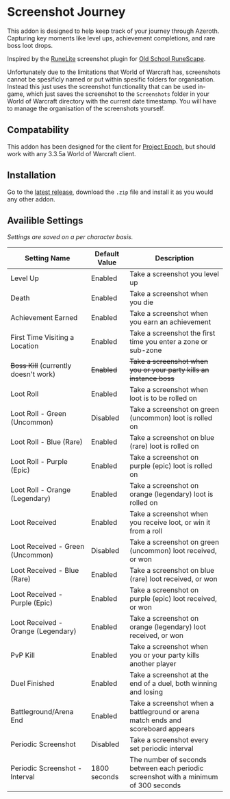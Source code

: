 # Screenshot Journey

This addon is designed to help keep track of your journey through Azeroth.
Capturing key moments like level ups, achievement completions, and rare boss loot drops.

Inspired by the [RuneLite](https://runelite.net/) screenshot plugin for [Old School RuneScape](https://oldschool.runescape.com/).

Unfortunately due to the limitations that World of Warcraft has, screenshots cannot be spesificly named or put within spesific folders for organisation. Instead this just uses the screenshot functionality that can be used in-game, which just saves the screenshot to the `Screenshots` folder in your World of Warcraft directory with the current date timestamp. You will have to manage the organisation of the screenshots yourself.

## Compatability

This addon has been designed for the client for [Project Epoch](https://www.project-epoch.net/), but should work with any 3.3.5a World of Warcraft client.

## Installation

Go to the [latest release](https://github.com/Cable-Billing/screenshot-journey/releases/latest), download the `.zip` file and install it as you would any other addon.

## Availible Settings

*Settings are saved on a per character basis.*

| Setting Name | Default Value | Description |
|--------------|---------------|-------------|
| Level Up | Enabled | Take a screenshot you level up |
| Death | Enabled | Take a screenshot when you die |
| Achievement Earned | Enabled | Take a screenshot when you earn an achievement |
| First Time Visiting a Location | Enabled | Take a screenshot the first time you enter a zone or sub-zone |
| ~~Boss Kill~~ (currently doesn't work) | ~~Enabled~~ | ~~Take a screenshot when you or your party kills an instance boss~~ |
| Loot Roll | Enabled | Take a screenshot when loot is to be rolled on |
| Loot Roll - Green (Uncommon) | Disabled | Take a screenshot on green (uncommon) loot is rolled on |
| Loot Roll - Blue (Rare) | Enabled | Take a screenshot on blue (rare) loot is rolled on |
| Loot Roll - Purple (Epic) | Enabled | Take a screenshot on purple (epic) loot is rolled on |
| Loot Roll - Orange (Legendary) | Enabled | Take a screenshot on orange (legendary) loot is rolled on |
| Loot Received | Enabled | Take a screenshot when you receive loot, or win it from a roll |
| Loot Received - Green (Uncommon) | Disabled | Take a screenshot on green (uncommon) loot received, or won |
| Loot Received - Blue (Rare) | Enabled | Take a screenshot on blue (rare) loot received, or won |
| Loot Received - Purple (Epic) | Enabled | Take a screenshot on purple (epic) loot received, or won |
| Loot Received - Orange (Legendary) | Enabled | Take a screenshot on orange (legendary) loot received, or won |
| PvP Kill | Enabled | Take a screenshot when you or your party kills another player |
| Duel Finished | Enabled | Take a screenshot at the end of a duel, both winning and losing |
| Battleground/Arena End | Enabled | Take a screenshot when a battleground or arena match ends and scoreboard appears |
| Periodic Screenshot | Disabled | Take a screenshot every set periodic interval |
| Periodic Screenshot - Interval | 1800 seconds | The number of seconds between each periodic screenshot with a minimum of 300 seconds |
